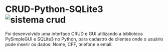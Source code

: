 # CRUD-Python-SQLite3![sistema crud](https://user-images.githubusercontent.com/94224260/172218625-840c23b3-dd96-47ca-8548-62c48dde1ef5.png)

Foi desenvolvido uma interface CRUD e GUI utilizando a biblioteca PySimpleGUI e SQLite3 no Python, para cadastro de clientes onde o usuário pode inserir os dados: Nome, CPF, telefone e email. 
